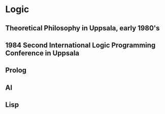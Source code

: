 # Logic


## Theoretical Philosophy in Uppsala, early 1980's

## 1984 Second International Logic Programming Conference in Uppsala

## Prolog

## AI

## Lisp
